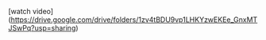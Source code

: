 [watch video] (https://drive.google.com/drive/folders/1zv4tBDU9vp1LHKYzwEKEe_GnxMTJSwPq?usp=sharing)
